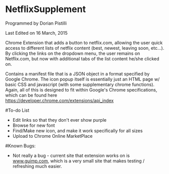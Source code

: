 # NetflixSupplement

Programmed by Dorian Pistilli

Last Edited on 16 March, 2015

Chrome Extension that adds a button to netflix.com, allowing the user quick access to different lists of netflix content (best, newest, leaving soon, etc...). By clicking the links on the dropdown menu, the user remains on Netflix.com, but now with additional tabs of the list content he/she clicked on.

Contains a manifest file that is a JSON object in a format specified by Google Chrome. The icon popup itself is essentially just an HTML page w/ basic CSS and javascript (with some supplementary chrome functions). Again, all of this is designed to fit within Google's Chrome specifications, which can be found here https://developer.chrome.com/extensions/api_index

#To-do List
- Edit links so that they don't ever show purple
- Browse for new font
- Find/Make new icon, and make it work specifically for all sizes
- Upload to Chrome Online MarketPlace

#Known Bugs:
- Not really a bug - current site that extension works on is www.guimp.com,
which is a very small site that makes testing / refreshing much easier.
